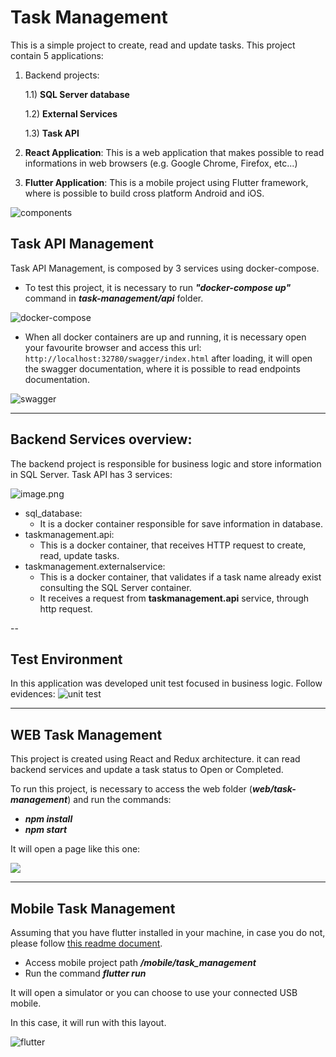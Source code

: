 # Task Management
This is a simple project to create, read and update tasks. This project contain 5 applications:

1) Backend projects:

    1.1) **SQL Server database**

    1.2) **External Services**

    1.3) **Task API**

2) **React Application**:
    This is a web application that makes possible to read informations in web browsers (e.g. Google Chrome, Firefox, etc...)

3) **Flutter Application**:
    This is a mobile project using Flutter framework, where is possible to build cross platform Android and iOS.


![components](https://github.com/rodriguesl3/task_management/blob/master/documentation/request-flow.png?raw=true)



## Task API Management
Task API Management, is composed by 3 services using docker-compose. 

* To test this project, it is necessary to run ***"docker-compose up"*** command in ***task-management/api*** folder.

![docker-compose](https://github.com/rodriguesl3/task_management/blob/master/documentation/docker-compose.png?raw=true)


* When all docker containers are up and running, it is necessary open your favourite browser and access this url: ```http://localhost:32780/swagger/index.html``` after loading, it will open the swagger documentation, where it is possible to read endpoints documentation.


![swagger](https://github.com/rodriguesl3/task_management/blob/master/documentation/swagger.png)


---
## Backend Services overview:

The backend project is responsible for business logic and store information in SQL Server. Task API has 3 services:

![image.png](https://github.com/rodriguesl3/task_management/blob/master/documentation/file-Backend.jpg?raw=true)


* sql_database:
    * It is a docker container responsible for save information in database.
* taskmanagement.api:
    * This is a docker container, that receives HTTP request to create, read, update tasks.
* taskmanagement.externalservice:
    * This is a docker container, that validates if a task name already exist consulting the SQL Server container.
    * It receives a request from **taskmanagement.api** service, through http request.


--
## Test Environment
In this application was developed unit test focused in business logic.
Follow evidences: 
![unit test](https://github.com/rodriguesl3/task_management/blob/master/documentation/unit%20test.png?raw=true)

---
## WEB Task Management
This project is created using React and Redux architecture. it can read backend services and update a task status to Open or Completed.

To run this project, is necessary to access the web folder (***web/task-management***) and run the commands: 
* __*npm install*__
* __*npm start*__

It will open a page like this one:

![](https://github.com/rodriguesl3/task_management/blob/master/documentation/React%20APP.png?raw=true)

---
## Mobile Task Management
Assuming that you have flutter installed in your machine, in case you do not, please follow [this readme document](https://github.com/rodriguesl3/task_management/tree/master/mobile/task_management).


* Access mobile project path ***/mobile/task_management***
* Run the command ***flutter run***

It will open a simulator or you can choose to use your connected USB mobile.

In this case, it will run with this layout.

![flutter](https://github.com/rodriguesl3/task_management/blob/master/documentation/flutter.png?raw=true)
